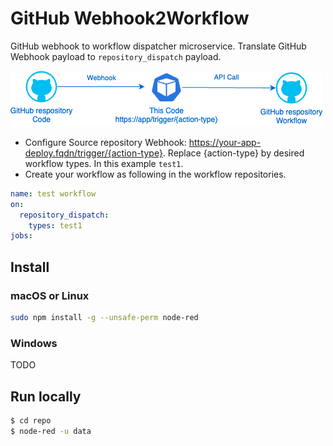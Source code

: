 # GitHub Webhook2Workflow

GitHub webhook to workflow dispatcher microservice. Translate GitHub Webhook payload to ```repository_dispatch``` payload.

![diagram](diagram.drawio.png)

- Configure Source repository Webhook: https://your-app-deploy.fqdn/trigger/{action-type}. Replace {action-type} by desired workflow types. In this example ```test1```.
- Create your workflow as following in the workflow repositories.

```yml
name: test workflow
on: 
  repository_dispatch:
    types: test1
jobs:
```

## Install

### macOS or Linux

```bash
sudo npm install -g --unsafe-perm node-red
```

### Windows

TODO

## Run locally

```bash
$ cd repo
$ node-red -u data
```
